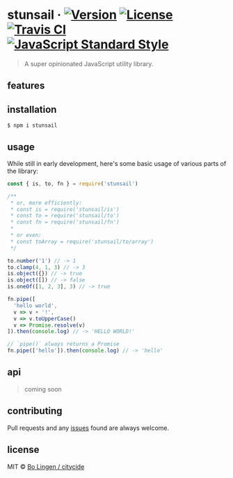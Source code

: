 # stunsail &middot; [![Version](https://img.shields.io/npm/v/stunsail.svg?style=flat-square&maxAge=3600)](https://www.npmjs.com/package/stunsail) [![License](https://img.shields.io/npm/l/stunsail.svg?style=flat-square&maxAge=3600)](https://www.npmjs.com/package/stunsail) [![Travis CI](https://img.shields.io/travis/citycide/stunsail.svg?style=flat-square&maxAge=3600)](https://travis-ci.org/citycide/stunsail) [![JavaScript Standard Style](https://img.shields.io/badge/code%20style-standard-brightgreen.svg?style=flat-square&maxAge=3600)](https://standardjs.com)

> A super opinionated JavaScript utility library.

## features

## installation

```console
$ npm i stunsail
```

## usage

While still in early development, here's some basic usage of various
parts of the library:

```js
const { is, to, fn } = require('stunsail')

/**
 * or, more efficiently:
 * const is = require('stunsail/is')
 * const to = require('stunsail/to')
 * const fn = require('stunsail/fn')
 *
 * or even:
 * const toArray = require('stunsail/to/array')
 */

to.number('1') // -> 1
to.clamp(4, 1, 3) // -> 3
is.object({}) // -> true
is.object([]) // -> false
is.oneOf([1, 2, 3], 3) // -> true

fn.pipe([
  'hello world',
  v => v + '!',
  v => v.toUpperCase()
  v => Promise.resolve(v)
]).then(console.log) // -> 'HELLO WORLD!'

// `pipe()` always returns a Promise
fn.pipe(['hello']).then(console.log) // -> 'hello'
```

## api

> coming soon


## contributing

Pull requests and any [issues](https://github.com/citycide/stunsail/issues)
found are always welcome.

## license

MIT © [Bo Lingen / citycide](https://github.com/citycide)
